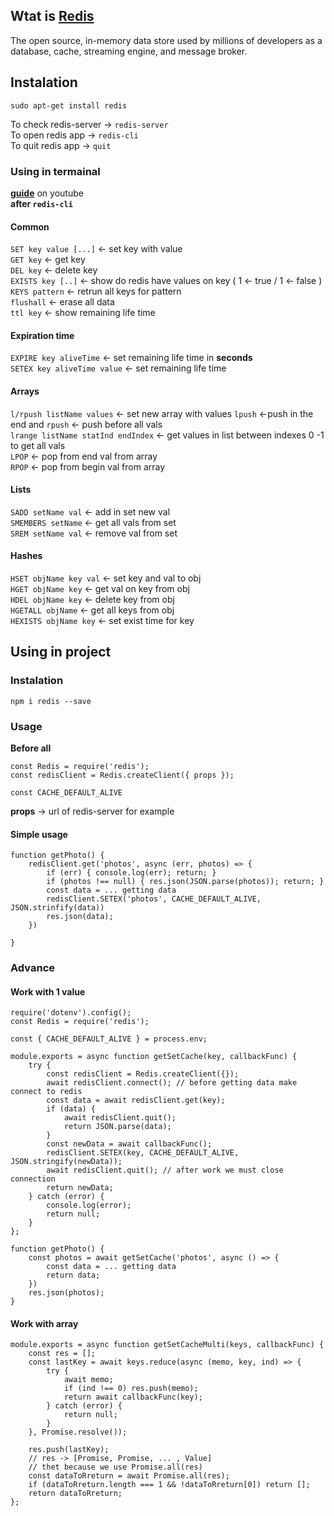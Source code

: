 ## Wtat is [Redis](https://www.npmjs.com/package/redis)
The open source, in-memory data store used by millions of developers as a database, cache, streaming engine, and message broker.
## Instalation
```
sudo apt-get install redis
```
To check redis-server -> `redis-server`<br>
To open redis app -> `redis-cli`<br>
To quit redis app -> `quit`<br>
### Using in termainal
**[guide](https://www.youtube.com/watch?v=jgpVdJB2sKQ&list=PLGw0XpvyEcJuHmUcRaSR8V7S7bVK6UKGg)** on youtube<br>
**after `redis-cli`**<br>
#### Common
`SET key value [...]` <- set key with value <br>
`GET key` <- get key <br>
`DEL key` <- delete key <br>
`EXISTS key [..]` <- show do redis have values on key  ( 1 <- true / 1 <- false )<br>
`KEYS pattern` <- retrun all keys for pattern <br>
`flushall` <- erase all data <br>
`ttl key` <- show remaining life time
#### Expiration time
`EXPIRE key aliveTime` <- set  remaining life time in **seconds**<br>
`SETEX key aliveTime value` <- set  remaining life time<br>
#### Arrays
`l/rpush listName values` <- set new array with values `lpush` <-push in the end and `rpush` <- push before all vals <br>
`lrange listName statInd endIndex` <- get values in list between indexes 0 -1 to get all vals <br>
`LPOP` <- pop from end val from array<br>
`RPOP` <- pop from begin val from array<br>
#### Lists
`SADD setName val` <- add in set new val<br>
`SMEMBERS setName` <- get all vals from set<br>
`SREM setName val` <- remove val from set<br>
#### Hashes
`HSET objName key val` <- set key and val to obj<br>
`HGET objName key` <- get val on key from obj<br>
`HDEL objName key` <- delete key from obj<br>
`HGETALL objName` <- get all keys from obj<br>
`HEXISTS objName key` <- set exist time for key<br>
## Using in project
### Instalation
```
npm i redis --save
```
### Usage
**Before all**
```
const Redis = require('redis');
const redisClient = Redis.createClient({ props });

const CACHE_DEFAULT_ALIVE
```
**props** -> url of redis-server for example
#### Simple usage
```
function getPhoto() {
	redisClient.get('photos', async (err, photos) => {
		if (err) { console.log(err); return; }
		if (photos !== null) { res.json(JSON.parse(photos)); return; }
		const data = ... getting data
		redisClient.SETEX('photos', CACHE_DEFAULT_ALIVE, JSON.strinfify(data))
		res.json(data);
	})

}
```
### Advance
#### Work with 1 value
```
require('dotenv').config();
const Redis = require('redis');

const { CACHE_DEFAULT_ALIVE } = process.env;

module.exports = async function getSetCache(key, callbackFunc) {
	try {
		const redisClient = Redis.createClient({});
		await redisClient.connect(); // before getting data make connect to redis
		const data = await redisClient.get(key);
		if (data) {
			await redisClient.quit();
			return JSON.parse(data);
		}
		const newData = await callbackFunc();
		redisClient.SETEX(key, CACHE_DEFAULT_ALIVE, JSON.stringify(newData));
		await redisClient.quit(); // after work we must close connection
		return newData;
	} catch (error) {
		console.log(error);
		return null;
	}
};

function getPhoto() {
	const photos = await getSetCache('photos', async () => {
		const data = ... getting data
		return data;
	})
	res.json(photos);
}
```
#### Work with array
```
module.exports = async function getSetCacheMulti(keys, callbackFunc) {
	const res = [];
	const lastKey = await keys.reduce(async (memo, key, ind) => {
		try {
			await memo;
			if (ind !== 0) res.push(memo);
			return await callbackFunc(key);
		} catch (error) {
			return null;
		}
	}, Promise.resolve());
	
	res.push(lastKey);
	// res -> [Promise, Promise, ... , Value]
	// thet because we use Promise.all(res)
	const dataToRreturn = await Promise.all(res);
	if (dataToRreturn.length === 1 && !dataToRreturn[0]) return [];
	return dataToRreturn;
};
```